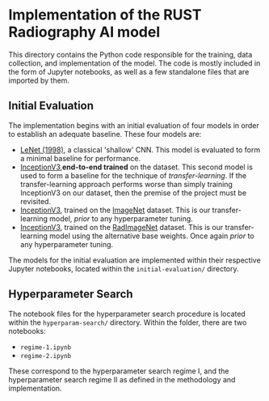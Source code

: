 # Implementation of the RUST Radiography AI model

This directory contains the Python code responsible for the training, data collection, and implementation of the model. The code is mostly included in the form of Jupyter notebooks, as well as a few standalone files that are imported by them.

## Initial Evaluation

The implementation begins with an initial evaluation of four models in order to establish an adequate baseline. These four models are:

* [LeNet (1998)](https://en.wikipedia.org/wiki/LeNet), a classical 'shallow' CNN. This model is evaluated to form a minimal baseline for performance.
* [InceptionV3](https://en.wikipedia.org/wiki/Inceptionv3),**end-to-end trained** on the dataset. This second model is used to form a baseline for the technique of *transfer-learning*. If the transfer-learning approach performs worse than simply training InceptionV3 on our dataset, then the premise of the project must be revisited.
* [InceptionV3](https://en.wikipedia.org/wiki/Inceptionv3), trained on the [ImageNet](https://en.wikipedia.org/wiki/ImageNet) dataset. This is our transfer-learning model, *prior* to any hyperparameter tuning.
* [InceptionV3](https://en.wikipedia.org/wiki/Inceptionv3), trained on the [RadImageNet](https://www.radimagenet.com/) dataset. This is our transfer-learning model using the alternative base weights. Once again *prior* to any hyperparameter tuning.

The models for the initial evaluation are implemented within their respective Jupyter notebooks, located within the `initial-evaluation/` directory.

## Hyperparameter Search

The notebook files for the hyperparameter search procedure is located within the `hyperparam-search/` directory. Within the folder, there are two notebooks:

* `regime-1.ipynb`
* `regime-2.ipynb`

These correspond to the hyperparameter search regime I, and the hyperparameter search regime II as defined in the methodology and implementation.